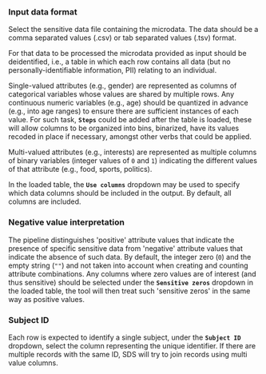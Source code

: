 ### Input data format

Select the sensitive data file containing the microdata. The data should be a comma separated values (.csv) or tab separated values (.tsv) format.

For that data to be processed the microdata provided as input should be deidentified, i.e., a table in which each row contains all data (but no personally-identifiable information, PII) relating to an individual.

Single-valued attributes (e.g., gender) are represented as columns of categorical variables whose values are shared by multiple rows. Any continuous numeric variables (e.g., age) should be quantized in advance (e.g., into age ranges) to ensure there are sufficient instances of each value. For such task, **`Steps`** could be added after the table is loaded, these will allow columns to be organized into bins, binarized, have its values recoded in place if necessary, amongst other verbs that could be applied.

Multi-valued attributes (e.g., interests) are represented as multiple columns of binary variables (integer values of `0` and `1`) indicating the different values of that attribute (e.g., food, sports, politics).

In the loaded table, the **`Use columns`** dropdown may be used to specify which data columns should be included in the output. By default, all columns are included.

### Negative value interpretation

The pipeline distinguishes 'positive' attribute values that indicate the presence of specific sensitive data from 'negative' attribute values that indicate the absence of such data. By default, the integer zero (`0`) and the empty string (`""`) and not taken into account when creating and counting attribute combinations. Any columns where zero values are of interest (and thus sensitive) should be selected under the **`Sensitive zeros`** dropdown in the loaded table, the tool will then treat such 'sensitive zeros' in the same way as positive values.

### Subject ID

Each row is expected to identify a single subject, under the **`Subject ID`** dropdown, select the column representing the unique identifier. If there are multiple records with the same ID, SDS will try to join records using multi value columns.
